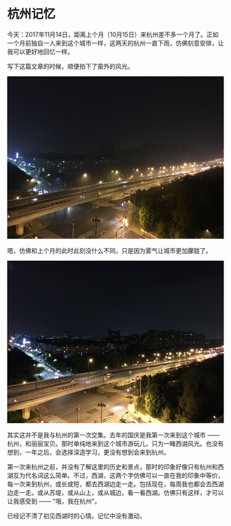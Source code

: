 # 杭州记忆

今天：2017年11月14日，距离上个月（10月15日）来杭州差不多一个月了。正如一个月前独自一人来到这个城市一样，这两天的杭州一直下雨，仿佛刻意安排，让我可以更好地回忆一样。

写下这篇文章的时候，顺便拍下了窗外的风光。

![image](./images/hangzhou-2017-11-14.jpg)

嗯，仿佛和上个月的此时此刻没什么不同，只是因为雾气让城市更加朦胧了。

![image](./images/hangzhou-2017-10-15.jpg)

其实这并不是我与杭州的第一次交集。去年的国庆是我第一次来到这个城市 —— 杭州，和丽丽宝贝。那时单纯地来到这个城市游玩儿，只为一睹西湖风光。也没有想到，一年之后，会选择深造学习，更没有想到会来到杭州。

第一次来杭州之前，并没有了解这里的历史和景点，那时的印象好像只有杭州和西湖互为代名词这么简单。不过，西湖，这两个字仿佛可以一直在我的印象中等价，每一次来到杭州，或长或短，都去西湖边走一走。包括现在，每周我也都会去西湖边走一走。或从苏堤，或从山上，或从城边，看一看西湖。仿佛只有这样，才可以让我感受到 —— "哦，我在杭州"。

已经记不清了初见西湖时的心情。记忆中没有激动，
